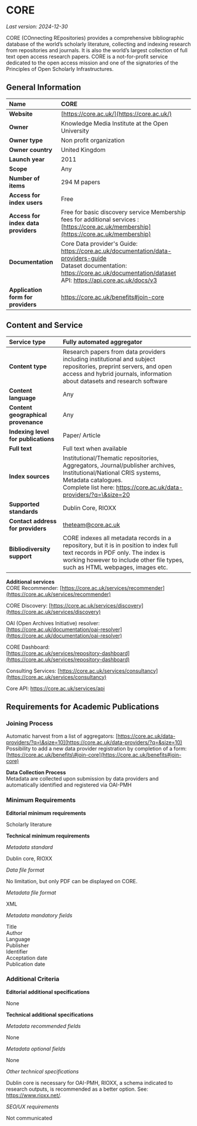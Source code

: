 # CORE

*Last version: 2024-12-30*

CORE (COnnecting REpositories) provides a comprehensive bibliographic database of the world’s scholarly literature, collecting and indexing research from repositories and journals. It is also the world’s largest collection of full text open access research papers. CORE is a not-for-profit service dedicated to the open access mission and one of the signatories of the Principles of Open Scholarly Infrastructures.

## General Information

| Name | CORE |
| :---- | :---- |
| **Website** | [https://core.ac.uk/](https://core.ac.uk/) |
| **Owner** | Knowledge Media Institute at the Open University |
| **Owner type** | Non profit organization |
| **Owner country** | United Kingdom |
| **Launch year** | 2011 |
| **Scope** | Any |
| **Number of items** | 294 M papers |
| **Access for index users** | Free |
| **Access for index data providers** | Free for basic discovery service Membership fees for additional services : [https://core.ac.uk/membership](https://core.ac.uk/membership)  |
| **Documentation** | Core Data provider's Guide: https://core.ac.uk/documentation/data-providers-guide<br/> Dataset documentation: https://core.ac.uk/documentation/dataset<br/>  API: https://api.core.ac.uk/docs/v3 |
| **Application form for providers** | https://core.ac.uk/benefits#join-core |

## Content and Service

| Service type | Fully automated aggregator |
| :---- | :---- |
| **Content type** | Research papers from data providers including institutional and subject repositories, preprint servers, and open access and hybrid journals, information about datasets and research software |
| **Content language** | Any |
| **Content geographical provenance** | Any |
| **Indexing level for publications** | Paper/ Article |
| **Full text** | Full text when available |
| **Index sources** | Institutional/Thematic repositories, Aggregators, Journal/publisher archives, Institutional/National CRIS systems, Metadata catalogues.<br/>Complete list here: https://core.ac.uk/data-providers/?q=\&size=20 |
| **Supported standards** | Dublin Core, RIOXX |
| **Contact address for providers** | theteam@core.ac.uk |
| **Bibliodiversity support** | CORE indexes all metadata records in a repository, but it is in position to index full text records in PDF only. The index is working however to include other file types, such as HTML webpages, images etc. |

**Additional services**  
CORE Recommender: 
[https://core.ac.uk/services/recommender](https://core.ac.uk/services/recommender)

CORE Discovery:
[https://core.ac.uk/services/discovery](https://core.ac.uk/services/discovery)

OAI (Open Archives Initiative) resolver: 
[https://core.ac.uk/documentation/oai-resolver](https://core.ac.uk/documentation/oai-resolver)

CORE Dashboard:  
[https://core.ac.uk/services/repository-dashboard](https://core.ac.uk/services/repository-dashboard)

Consulting Services: 
[https://core.ac.uk/services/consultancy](https://core.ac.uk/services/consultancy)

Core API: 
https://core.ac.uk/services/api

## Requirements for Academic Publications

### Joining Process

Automatic harvest from a list of aggregators: [https://core.ac.uk/data-providers/?q=\&size=10](https://core.ac.uk/data-providers/?q=&size=10)  
Possibility to add a new data provider registration by completion of a form: [https://core.ac.uk/benefits\#join-core](https://core.ac.uk/benefits#join-core)

**Data Collection Process**  
Metadata are collected upon submission by data providers and automatically identified and registered via OAI-PMH 

### Minimum Requirements

**Editorial minimum requirements**  

Scholarly literature

**Technical minimum requirements**

*Metadata standard*  

Dublin core, RIOXX

*Data file format*  

No limitation, but only PDF can be displayed on CORE.

*Metadata file format*  

XML

*Metadata mandatory fields*  

Title  
Author  
Language  
Publisher  
Identifier  
Acceptation date  
Publication date

### Additional Criteria

**Editorial additional specifications**  

None

**Technical additional specifications**  

*Metadata recommended fields*

None

*Metadata optional fields*

None

*Other technical specifications*

Dublin core is necessary for OAI-PMH, RIOXX, a schema indicated to research outputs, is recommended as a better option. See: https://www.rioxx.net/.

*SEO/UX requirements*

Not communicated

